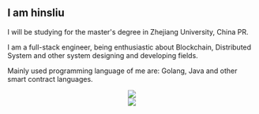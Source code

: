 ## I am hinsliu

I will be studying for the master's degree in Zhejiang University, China PR.

I am a full-stack engineer, being enthusiastic about Blockchain, Distributed System and other system designing and developing fields.

Mainly used programming language of me are: Golang, Java and other smart contract languages.

<div align="center">
    <img src="https://github-readme-stats.vercel.app/api?username=LBruyne" />
</div>
<div align="center">
    <img src="https://activity-graph.herokuapp.com/graph?username=LBruyne&theme=minimal" />
</div>
